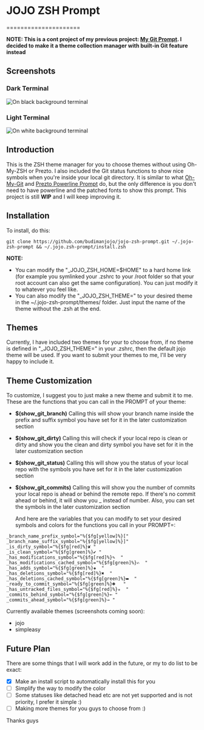 # JOJO ZSH Prompt
=====================

**NOTE: This is a cont project of my previous project: [My Git Prompt](https://github.com/budimanjojo/my-git-prompt.git). I decided to make it a theme collection manager with built-in Git feature instead**

## Screenshots

### Dark Terminal
![On black background terminal](https://s4.postimg.org/l03flsrel/dark.png)
### Light Terminal
![On white background terminal](https://s4.postimg.org/b42cm5lml/light.png)

## Introduction
  This is the ZSH theme manager for you to choose themes without using Oh-My-ZSH or Prezto. I also included the Git status functions to show nice symbols when you're inside your local git directory. It is similar to what [Oh-My-Git](https://github.com/arialdomartini/oh-my-git.git) and [Prezto Powerline Prompt](https://github.com/davidjrice/prezto_powerline) do, but the only difference is you don't need to have powerline and the patched fonts to show this prompt. This project is still **WIP** and I will keep improving it.

## Installation
  To install, do this:
```
git clone https://github.com/budimanjojo/jojo-zsh-prompt.git ~/.jojo-zsh-prompt && ~/.jojo.zsh-prompt/install.zsh
```

**NOTE:**
- You can modify the "_JOJO_ZSH_HOME=$HOME" to a hard home link (for example you symlinked your .zshrc to your /root folder so that your root account can also get the same configuration). You can just modify it to whatever you feel like.
- You can also modify the "_JOJO_ZSH_THEME=" to your desired theme in the ~/.jojo-zsh-prompt/themes/ folder. Just input the name of the theme without the .zsh at the end.

## Themes
  Currently, I have included two themes for your to choose from, if no theme is defined in "_JOJO_ZSH_THEME=" in your .zshrc, then the default jojo theme will be used. If you want to submit your themes to me, I'll be very happy to include it.

## Theme Customization
  To customize, I suggest you to just make a new theme and submit it to me. These are the functions that you can call in the PROMPT of your theme:
- **$(show_git_branch)**
  Calling this will show your branch name inside the prefix and suffix symbol you have set for it in the later customization section
- **$(show_git_dirty)**
  Calling this will check if your local repo is clean or dirty and show you the clean and dirty symbol you have set for it in the later customization section
- **$(show_git_status)**
  Calling this will show you the status of your local repo with the symbols you have set for it in the later customization section
- **$(show_git_commits)**
  Calling this will show you the number of commits your local repo is ahead or behind the remote repo. If there's no commit ahead or behind, it will show you _ instead of number. Also, you can set the symbols in the later customization section


  And here are the variables that you can modify to set your desired symbols and colors for the functions you call in your PROMPT=:
```
_branch_name_prefix_symbol="%{$fg[yellow]%}["
_branch_name_suffix_symbol="%{$fg[yellow]%}]"
_is_dirty_symbol="%{$fg[red]%}✘ "
_is_clean_symbol="%{$fg[green]%}✔ "
_has_modifications_symbol="%{$fg[red]%}✎  " 
_has_modifications_cached_symbol="%{$fg[green]%}✍  "
_has_adds_symbol="%{$fg[green]%}✚  "
_has_deletions_symbol="%{$fg[red]%}✖  "
_has_deletions_cached_symbol="%{$fg[green]%}▬  "
_ready_to_commit_symbol="%{$fg[green]%}☻   "
_has_untracked_files_symbol="%{$fg[red]%}✭  "
_commits_behind_symbol="%{$fg[green]%}← "
_commits_ahead_symbol="%{$fg[green]%}→ "
```

Currently available themes (screenshots coming soon):
- jojo
- simpleasy

## Future Plan
  There are some things that I will work add in the future, or my to do list to be exact:
- [x] Make an install script to automatically install this for you
- [ ] Simplify the way to modify the color
- [ ] Some statuses like detached head etc are not yet supported and is not priority, I prefer it simple :)
- [ ] Making more themes for you guys to choose from :)

Thanks guys
